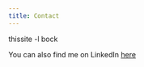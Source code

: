 ```yaml
---
title: Contact
---
```


thissite -l bock

You can also find me on LinkedIn [here](https://www.linkedin.com/in/andreas-bock)
